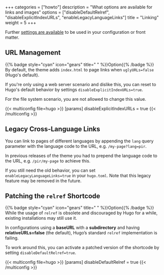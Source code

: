 +++
categories = ["howto"]
description = "What options are available for links and images"
options = ["disableDefaultRelref", "disableExplicitIndexURLs", "enableLegacyLanguageLinks"]
title = "Linking"
weight = 5
+++

Further [settings are available](authoring/frontmatter/linking) to be used in your configuration or front matter.

## URL Management

{{% badge style="cyan" icon="gears" title=" " %}}Option{{% /badge %}} By default, the theme adds `index.html` to page links when `uglyURLs=false` (Hugo's default).

If you're only using a web server scenario and dislike this, you can reset to Hugo's default behavior by settings `disableExplicitIndexURLs=true`.

For the file system scenario, you are not allowed to change this value.

{{< multiconfig file=hugo >}}
[params]
  disableExplicitIndexURLs = true
{{< /multiconfig >}}

## Legacy Cross-Language Links

You can link to pages of different languages by appending the `lang` query parameter with the language code to the URL, e.g. `/my-page?lang=pir`.

In previous releases of the theme you had to prepend the language code to the URL, e.g. `/pir/my-page` to achieve this.

If you still need the old behavior, you can set `enableLegacyLanguageLinks=true` in your `hugo.toml`. Note that this legacy feature may be removed in the future.

## Patching the `relref` Shortcode

{{% badge style="cyan" icon="gears" title=" " %}}Option{{% /badge %}} While the usage of `relref` is obsolete and discouraged by Hugo for a while, existing installations may still use it.

In configurations using a **baseURL** with a **subdirectory** and having **relativeURLs=false** (the default), Hugo’s standard `relref` implementation is failing.

To work around this, you can activate a patched version of the shortcode by setting `disableDefaultRelref=true`.

{{< multiconfig file=hugo >}}
[params]
  disableDefaultRelref = true
{{< /multiconfig >}}
